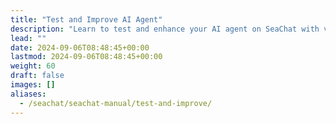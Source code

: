 ```yaml
---
title: "Test and Improve AI Agent"
description: "Learn to test and enhance your AI agent on SeaChat with video tutorial and practical tips for customer interactions."
lead: ""
date: 2024-09-06T08:48:45+00:00
lastmod: 2024-09-06T08:48:45+00:00
weight: 60
draft: false
images: []
aliases:
  - /seachat/seachat-manual/test-and-improve/
---
```

  